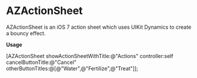 <h1>AZActionSheet</h1>
<p>
AZActionSheet is an iOS 7 action sheet which uses UIKit Dynamics to create a bouncy effect. 
</p>

<b>Usage</b>
<p>

  [AZActionSheet showActionSheetWithTitle:@"Actions" controller:self cancelButtonTitle:@"Cancel" otherButtonTitles:@[@"Water",@"Fertilize",@"Treat"]];

</p>
